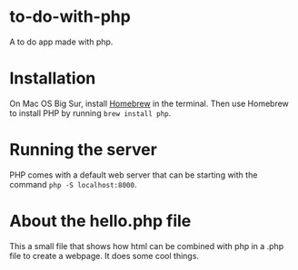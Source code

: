 # to-do-with-php
A to do app made with php. 

# Installation

On Mac OS Big Sur, install [Homebrew](https://formulae.brew.sh/) in the terminal. Then use Homebrew to install PHP by running `brew install php`. 

# Running the server
PHP comes with a default web server that can be starting with the command `php -S localhost:8000`. 

# About the hello.php file
This a small file that shows how html can be combined with php in a .php file to create a webpage. It does some cool things.

